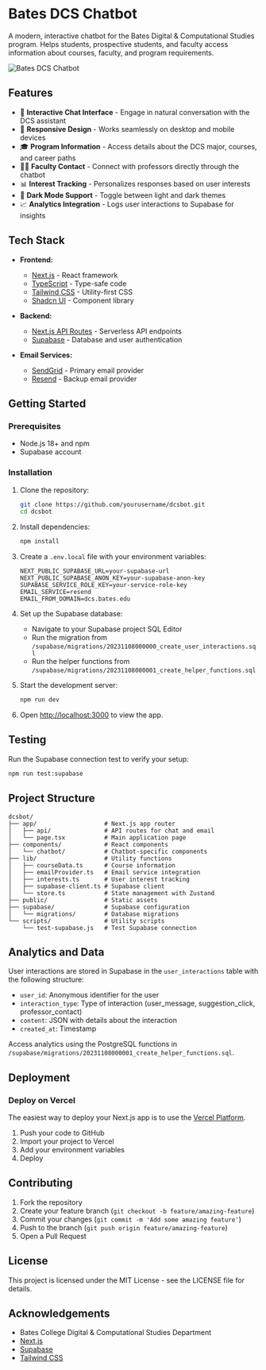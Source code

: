 # Bates DCS Chatbot

A modern, interactive chatbot for the Bates Digital & Computational Studies program. Helps students, prospective students, and faculty access information about courses, faculty, and program requirements.

![Bates DCS Chatbot](https://example.com/screenshot.png)

## Features

- 💬 **Interactive Chat Interface** - Engage in natural conversation with the DCS assistant
- 📱 **Responsive Design** - Works seamlessly on desktop and mobile devices
- 🎓 **Program Information** - Access details about the DCS major, courses, and career paths
- 👨‍🏫 **Faculty Contact** - Connect with professors directly through the chatbot
- 📊 **Interest Tracking** - Personalizes responses based on user interests
- 🌙 **Dark Mode Support** - Toggle between light and dark themes
- 📈 **Analytics Integration** - Logs user interactions to Supabase for insights

## Tech Stack

- **Frontend:**

  - [Next.js](https://nextjs.org/) - React framework
  - [TypeScript](https://www.typescriptlang.org/) - Type-safe code
  - [Tailwind CSS](https://tailwindcss.com/) - Utility-first CSS
  - [Shadcn UI](https://ui.shadcn.com/) - Component library

- **Backend:**

  - [Next.js API Routes](https://nextjs.org/docs/api-routes/introduction) - Serverless API endpoints
  - [Supabase](https://supabase.com/) - Database and user authentication

- **Email Services:**
  - [SendGrid](https://sendgrid.com/) - Primary email provider
  - [Resend](https://resend.io/) - Backup email provider

## Getting Started

### Prerequisites

- Node.js 18+ and npm
- Supabase account

### Installation

1. Clone the repository:

   ```bash
   git clone https://github.com/yourusername/dcsbot.git
   cd dcsbot
   ```

2. Install dependencies:

   ```bash
   npm install
   ```

3. Create a `.env.local` file with your environment variables:

   ```
   NEXT_PUBLIC_SUPABASE_URL=your-supabase-url
   NEXT_PUBLIC_SUPABASE_ANON_KEY=your-supabase-anon-key
   SUPABASE_SERVICE_ROLE_KEY=your-service-role-key
   EMAIL_SERVICE=resend
   EMAIL_FROM_DOMAIN=dcs.bates.edu
   ```

4. Set up the Supabase database:

   - Navigate to your Supabase project SQL Editor
   - Run the migration from `/supabase/migrations/20231108000000_create_user_interactions.sql`
   - Run the helper functions from `/supabase/migrations/20231108000001_create_helper_functions.sql`

5. Start the development server:

   ```bash
   npm run dev
   ```

6. Open [http://localhost:3000](http://localhost:3000) to view the app.

## Testing

Run the Supabase connection test to verify your setup:

```bash
npm run test:supabase
```

## Project Structure

```
dcsbot/
├── app/                   # Next.js app router
│   ├── api/               # API routes for chat and email
│   └── page.tsx           # Main application page
├── components/            # React components
│   └── chatbot/           # Chatbot-specific components
├── lib/                   # Utility functions
│   ├── courseData.ts      # Course information
│   ├── emailProvider.ts   # Email service integration
│   ├── interests.ts       # User interest tracking
│   ├── supabase-client.ts # Supabase client
│   └── store.ts           # State management with Zustand
├── public/                # Static assets
├── supabase/              # Supabase configuration
│   └── migrations/        # Database migrations
└── scripts/               # Utility scripts
    └── test-supabase.js   # Test Supabase connection
```

## Analytics and Data

User interactions are stored in Supabase in the `user_interactions` table with the following structure:

- `user_id`: Anonymous identifier for the user
- `interaction_type`: Type of interaction (user_message, suggestion_click, professor_contact)
- `content`: JSON with details about the interaction
- `created_at`: Timestamp

Access analytics using the PostgreSQL functions in `/supabase/migrations/20231108000001_create_helper_functions.sql`.

## Deployment

### Deploy on Vercel

The easiest way to deploy your Next.js app is to use the [Vercel Platform](https://vercel.com/new).

1. Push your code to GitHub
2. Import your project to Vercel
3. Add your environment variables
4. Deploy

## Contributing

1. Fork the repository
2. Create your feature branch (`git checkout -b feature/amazing-feature`)
3. Commit your changes (`git commit -m 'Add some amazing feature'`)
4. Push to the branch (`git push origin feature/amazing-feature`)
5. Open a Pull Request

## License

This project is licensed under the MIT License - see the LICENSE file for details.

## Acknowledgements

- Bates College Digital & Computational Studies Department
- [Next.js](https://nextjs.org/)
- [Supabase](https://supabase.com/)
- [Tailwind CSS](https://tailwindcss.com/)
